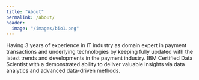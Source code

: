 ```yaml
---
title: "About"
permalink: /about/
header: 
  image: "/images/bio1.png"
---
```


Having 3 years of experience in IT industry as domain expert in payment transactions and underlying technologies by keeping fully updated with the latest trends and developments in the payment industry. IBM Certified Data Scientist with a demonstrated ability to deliver valuable insights via data analytics and advanced data-driven methods.


